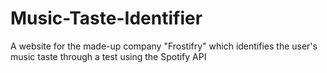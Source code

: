 # Music-Taste-Identifier

A website for the made-up company "Frostifry" which identifies the user's music taste through a test using the Spotify API
